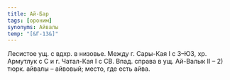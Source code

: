 ```yaml
---
title: Ай-Бар
tags: [ороним]
synonyms: Айвалы
temp: "[&Г-13&]"
---
```


Лесистое ущ. с вдхр. в низовье. Между г. Сары-Кая I с З–ЮЗ, хр. Армутлук с С и
г. Чатал-Кая I с СВ. Впад. справа в ущ. Ай-Валык II – 2) тюрк. айвалы – айвовый;
место, где есть айва.
